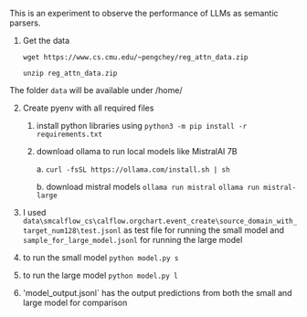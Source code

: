 This is an experiment to observe the performance of LLMs as semantic parsers. 

1. Get the data
   
    `wget https://www.cs.cmu.edu/~pengchey/reg_attn_data.zip`
   
    `unzip reg_attn_data.zip`
 
The folder `data` will be available under /home/<username>


2. Create pyenv with all required files


    1. install python libraries using `python3 -m pip install -r requirements.txt`
    2. download ollama to run local models like MistralAI 7B
   
        a. `curl -fsSL https://ollama.com/install.sh | sh`
       
        b. download mistral models
            `ollama run mistral`
            `ollama run mistral-large`


3. I used `data\smcalflow_cs\calflow.orgchart.event_create\source_domain_with_target_num128\test.jsonl` as test file for running the small model and `sample_for_large_model.jsonl` for running the large model


4. to run the small model `python model.py s`


5. to run the large model `python model.py l`


6. 'model_output.jsonl` has the output predictions from both the small and large model for comparison

